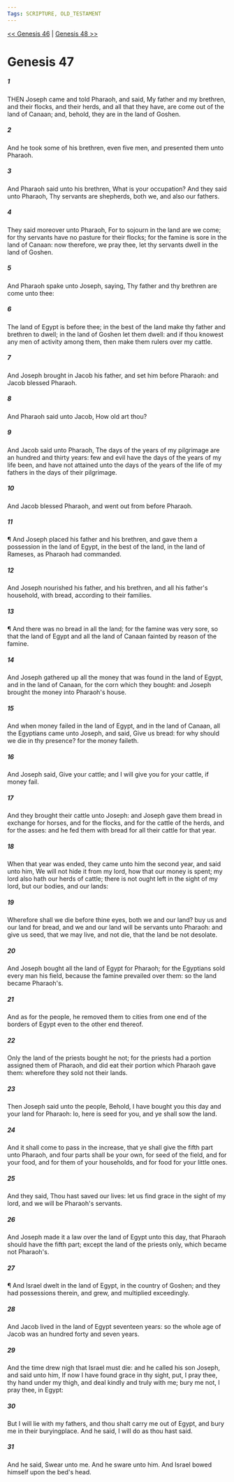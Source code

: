 ```yaml
---
Tags: SCRIPTURE, OLD_TESTAMENT
---
```


[<< Genesis 46](OLD_TESTAMENT/01_Genesis/Genesis_46.md) | [Genesis 48 >>](OLD_TESTAMENT/01_Genesis/Genesis_48.md)

# Genesis 47

##### 1
 THEN Joseph came and told Pharaoh, and said, My father and my brethren, and their flocks, and their herds, and all that they have, are come out of the land of Canaan; and, behold, they are in the land of Goshen.
##### 2
 And he took some of his brethren, even five men, and presented them unto Pharaoh.
##### 3
 And Pharaoh said unto his brethren, What is your occupation?  And they said unto Pharaoh, Thy servants are shepherds, both we, and also our fathers.
##### 4
 They said moreover unto Pharaoh, For to sojourn in the land are we come; for thy servants have no pasture for their flocks; for the famine is sore in the land of Canaan: now therefore, we pray thee, let thy servants dwell in the land of Goshen.
##### 5
 And Pharaoh spake unto Joseph, saying, Thy father and thy brethren are come unto thee:
##### 6
 The land of Egypt is before thee; in the best of the land make thy father and brethren to dwell; in the land of Goshen let them dwell: and if thou knowest any men of activity among them, then make them rulers over my cattle.
##### 7
 And Joseph brought in Jacob his father, and set him before Pharaoh: and Jacob blessed Pharaoh.
##### 8
 And Pharaoh said unto Jacob, How old art thou?
##### 9
 And Jacob said unto Pharaoh, The days of the years of my pilgrimage are an hundred and thirty years: few and evil have the days of the years of my life been, and have not attained unto the days of the years of the life of my fathers in the days of their pilgrimage.
##### 10
 And Jacob blessed Pharaoh, and went out from before Pharaoh.
##### 11
 ¶ And Joseph placed his father and his brethren, and gave them a possession in the land of Egypt, in the best of the land, in the land of Rameses, as Pharaoh had commanded.
##### 12
 And Joseph nourished his father, and his brethren, and all his father's household, with bread, according to their families.
##### 13
 ¶ And there was no bread in all the land; for the famine was very sore, so that the land of Egypt and all the land of Canaan fainted by reason of the famine.
##### 14
 And Joseph gathered up all the money that was found in the land of Egypt, and in the land of Canaan, for the corn which they bought: and Joseph brought the money into Pharaoh's house.
##### 15
 And when money failed in the land of Egypt, and in the land of Canaan, all the Egyptians came unto Joseph, and said, Give us bread: for why should we die in thy presence?  for the money faileth.
##### 16
 And Joseph said, Give your cattle; and I will give you for your cattle, if money fail.
##### 17
 And they brought their cattle unto Joseph: and Joseph gave them bread in exchange for horses, and for the flocks, and for the cattle of the herds, and for the asses: and he fed them with bread for all their cattle for that year.
##### 18
 When that year was ended, they came unto him the second year, and said unto him, We will not hide it from my lord, how that our money is spent; my lord also hath our herds of cattle; there is not ought left in the sight of my lord, but our bodies, and our lands:
##### 19
 Wherefore shall we die before thine eyes, both we and our land?  buy us and our land for bread, and we and our land will be servants unto Pharaoh: and give us seed, that we may live, and not die, that the land be not desolate.
##### 20
 And Joseph bought all the land of Egypt for Pharaoh; for the Egyptians sold every man his field, because the famine prevailed over them: so the land became Pharaoh's.
##### 21
 And as for the people, he removed them to cities from one end of the borders of Egypt even to the other end thereof.
##### 22
 Only the land of the priests bought he not; for the priests had a portion assigned them of Pharaoh, and did eat their portion which Pharaoh gave them: wherefore they sold not their lands.
##### 23
 Then Joseph said unto the people, Behold, I have bought you this day and your land for Pharaoh: lo, here is seed for you, and ye shall sow the land.
##### 24
 And it shall come to pass in the increase, that ye shall give the fifth part unto Pharaoh, and four parts shall be your own, for seed of the field, and for your food, and for them of your households, and for food for your little ones.
##### 25
 And they said, Thou hast saved our lives: let us find grace in the sight of my lord, and we will be Pharaoh's servants.
##### 26
 And Joseph made it a law over the land of Egypt unto this day, that Pharaoh should have the fifth part; except the land of the priests only, which became not Pharaoh's.
##### 27
 ¶ And Israel dwelt in the land of Egypt, in the country of Goshen; and they had possessions therein, and grew, and multiplied exceedingly.
##### 28
 And Jacob lived in the land of Egypt seventeen years: so the whole age of Jacob was an hundred forty and seven years.
##### 29
 And the time drew nigh that Israel must die: and he called his son Joseph, and said unto him, If now I have found grace in thy sight, put, I pray thee, thy hand under my thigh, and deal kindly and truly with me; bury me not, I pray thee, in Egypt:
##### 30
 But I will lie with my fathers, and thou shalt carry me out of Egypt, and bury me in their buryingplace.  And he said, I will do as thou hast said.
##### 31
 And he said, Swear unto me.  And he sware unto him.  And Israel bowed himself upon the bed's head.
